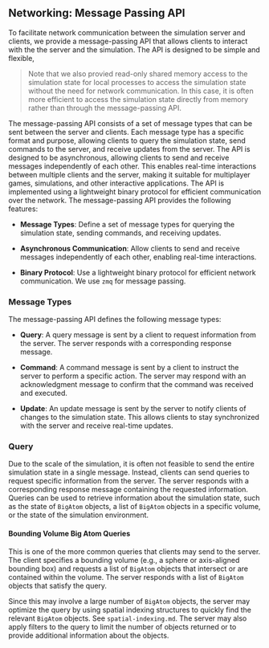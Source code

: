 ## Networking: Message Passing API


To facilitate network communication between the simulation server and clients,
we provide a message-passing API that allows clients to interact with the
the server and the simulation. The API is designed to be simple and flexible,

> Note that we also provied read-only shared memory access to the simulation
> state for local processes to access the simulation state without the need
> for network communication. In this case, it is often more efficient to
> access the simulation state directly from memory rather than through the
> message-passing API.


The message-passing API consists of a set of message types that can be sent
between the server and clients. Each message type has a specific format and
purpose, allowing clients to query the simulation state, send commands to the
server, and receive updates from the server. The API is designed to be
asynchronous, allowing clients to send and receive messages independently of
each other. This enables real-time interactions between multiple clients and
the server, making it suitable for multiplayer games, simulations, and other
interactive applications. The API is implemented using a lightweight binary
protocol for efficient communication over the network. The message-passing API
provides the following features:

- **Message Types**: Define a set of message types for querying the simulation
  state, sending commands, and receiving updates.

- **Asynchronous Communication**: Allow clients to send and receive messages
  independently of each other, enabling real-time interactions.

- **Binary Protocol**: Use a lightweight binary protocol for efficient network
  communication. We use `zmq` for message passing.


### Message Types

The message-passing API defines the following message types:

- **Query**: A query message is sent by a client to request information from the
  server. The server responds with a corresponding response message.

- **Command**: A command message is sent by a client to instruct the server to
    perform a specific action. The server may respond with an acknowledgment
    message to confirm that the command was received and executed.

- **Update**: An update message is sent by the server to notify clients of changes
    to the simulation state. This allows clients to stay synchronized with the
    server and receive real-time updates.


### Query

Due to the scale of the simulation, it is often not feasible to send the entire
simulation state in a single message. Instead, clients can send queries to
request specific information from the server. The server responds with a
corresponding response message containing the requested information. Queries
can be used to retrieve information about the simulation state, such as the
state of `BigAtom` objects, a list of `BigAtom` objects in a specific volume,
or the state of the simulation environment.

#### Bounding Volume Big Atom Queries

This is one of the more common queries that clients may send to the server. The
client specifies a bounding volume (e.g., a sphere or axis-aligned bounding box)
and requests a list of `BigAtom` objects that intersect or are contained within
the volume. The server responds with a list of `BigAtom` objects that satisfy
the query.

Since this may involve a large number of `BigAtom` objects, the server may
optimize the query by using spatial indexing structures to quickly find the
relevant `BigAtom` objects. See `spatial-indexing.md`. The server may also apply
filters to the query to limit the number of objects returned or to provide
additional information about the objects.




